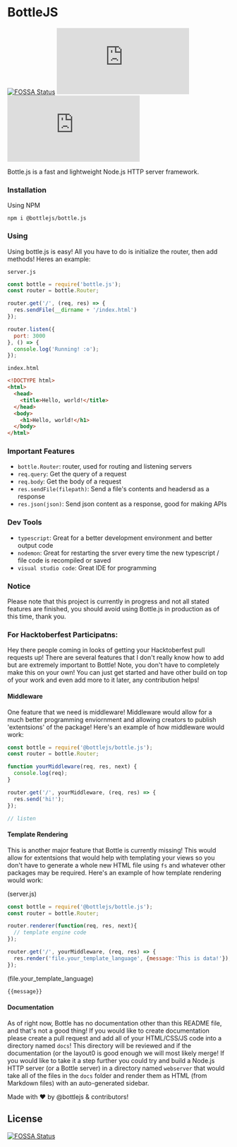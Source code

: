 # BottleJS
[![FOSSA Status](https://app.fossa.com/api/projects/git%2Bgithub.com%2Fbottlejs%2Fbottle.js.svg?type=shield)](https://app.fossa.com/projects/git%2Bgithub.com%2Fbottlejs%2Fbottle.js?ref=badge_shield) ![Repository Size](https://img.shields.io/github/repo-size/bottlejs/bottle.js) ![NPM Version](https://img.shields.io/npm/v/@bottlejs/bottle.js)

Bottle.js is a fast and lightweight Node.js HTTP server framework.

### Installation

Using NPM

```
npm i @bottlejs/bottle.js
```

### Using

Using bottle.js is easy! All you have to do is initialize the router, then add methods! Heres an example:

`server.js`
```js
const bottle = require('bottle.js');
const router = bottle.Router;

router.get('/', (req, res) => {
  res.sendFile(__dirname + '/index.html')
});

router.listen({
  port: 3000
}, () => {
  console.log('Running! :o');
});
```

`index.html`
```html
<!DOCTYPE html>
<html>
  <head>
    <title>Hello, world!</title>
  </head>
  <body>
    <h1>Hello, world!</h1>
  </body>
</html>
```

### Important Features

  - `bottle.Router`: router, used for routing and listening servers
  - `req.query`: Get the query of a request
  - `req.body`: Get the body of a request
  - `res.sendFile(filepath)`: Send a file's contents and headersd as a response
  - `res.json(json)`: Send json content as a response, good for making APIs

### Dev Tools

  - `typescript`: Great for a better development environment and better output code
  - `nodemon`: Great for restarting the srver every time the new typescript / file code is recompiled or saved
  - `visual studio code`: Great IDE for programming

### Notice

Please note that this project is currently in progress and not all stated features are finished, you should avoid using Bottle.js in production as of this time, thank you.

### For Hacktoberfest Participatns:

Hey there people coming in looks of getting your Hacktoberfest pull requests up! There are several features that I don't really know how to add but are extremely important to Bottle! Note, you don't have to completely make this on your own! You can just get started and have other build on top of your work and even add more to it later, any contribution helps!

#### Middleware

One feature that we need is middleware! Middleware would allow for a much better programming enviornment and allowing creators to publish 'extentsions' of the package! Here's an example of how middleware would work:

```js
const bottle = require('@bottlejs/bottle.js');
const router = bottle.Router;

function yourMiddleware(req, res, next) {
  console.log(req);
}

router.get('/', yourMiddleware, (req, res) => {
  res.send('hi!');
});

// listen
```

#### Template Rendering

This is another major feature that Bottle is currently missing! This would allow for extentsions that would help with templating your views so you don't have to generate a whole new HTML file using `fs` and whatever other packages may be required. Here's an example of how template rendering would work:

(server.js)
```js
const bottle = require('@bottlejs/bottle.js');
const router = bottle.Router;

router.renderer(function(req, res, next){
  // template engine code
});

router.get('/', yourMiddleware, (req, res) => {
  res.render('file.your_template_language', {message:'This is data!'});
});
```

(file.your_template_language)
```html
{{message}}
```

#### Documentation

As of right now, Bottle has no documentation other than this README file, and that's not a good thing! If you would like to create documentation please create a pull request and add all of your HTML/CSS/JS code into a directory named `docs`! This directory will be reviewed and if the documentation (or the layout0 is good enough we will most likely merge! If you would like to take it a step further you could try and build a Node.js HTTP server (or a Bottle server) in a directory named `webserver` that would take all of the files in the `docs` folder and render them as HTML (from Markdown files) with an auto-generated sidebar.



Made with ❤️ by @bottlejs & contributors! 


## License
[![FOSSA Status](https://app.fossa.com/api/projects/git%2Bgithub.com%2Fbottlejs%2Fbottle.js.svg?type=large)](https://app.fossa.com/projects/git%2Bgithub.com%2Fbottlejs%2Fbottle.js?ref=badge_large)
